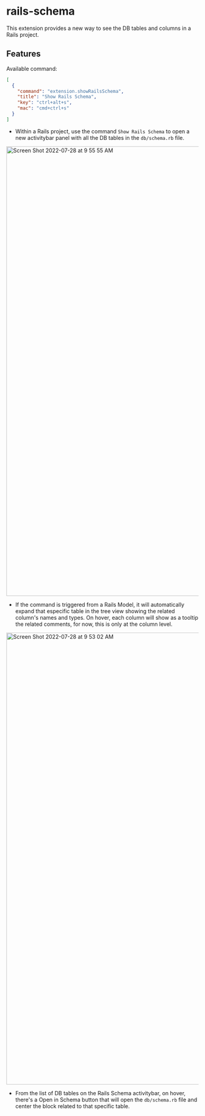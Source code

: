 # rails-schema

This extension provides a new way to see the DB tables and columns in a Rails project.

## Features

Available command:

```json
[
  {
    "command": "extension.showRailsSchema",
    "title": "Show Rails Schema",
    "key": "ctrl+alt+s",
    "mac": "cmd+ctrl+s"
  }
]
```

- Within a Rails project, use the command `Show Rails Schema` to open a new activitybar panel with all the DB tables in the `db/schema.rb` file.

<img width="1177" alt="Screen Shot 2022-07-28 at 9 55 55 AM" src="https://user-images.githubusercontent.com/963612/181523316-3c01b9d9-e315-49c5-bc84-e783b9a10fc9.png">

- If the command is triggered from a Rails Model, it will automatically expand that especific table in the tree view showing the related column's names and types. On hover, each column will show as a tooltip the related comments, for now, this is only at the column level.

<img width="1183" alt="Screen Shot 2022-07-28 at 9 53 02 AM" src="https://user-images.githubusercontent.com/963612/181523626-0eef9fe7-a8d4-4636-acdb-af6b49a0db94.png">

- From the list of DB tables on the Rails Schema activitybar, on hover, there's a Open in Schema button that will open the `db/schema.rb` file and center the block related to that specific table.
